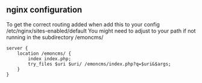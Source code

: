 ## nginx configuration
To get the correct routing added when add this to your config /etc/nginx/sites-enabled/default
You might need to adjust to your path if not running in the subdirectory /emoncms/

    server {
        location /emoncms/ {
            index index.php;
            try_files $uri $uri/ /emoncms/index.php?q=$uri&$args;
        }
    }
